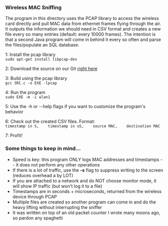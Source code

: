 ### Wireless MAC Sniffing

The program in this directory uses the PCAP library to access the wireless card directly and pull MAC data from ethernet frames flying through the air.  It outputs the information we should need in CSV format and creates a new file every so many entries (default: every 10000 frames).  The intention is that a second Java program will come in behind it every so often and parse the files/populate an SQL database.

1: Install the pcap library  
`sudo apt-get install libpcap-dev`  

2: Download the source on our Git [right here](https://github.com/CourseReps/ECEN489-Spring2015/blob/master/Project1/Team2/PromiscuousBox/8.wireless_mac_sniffing.c)  

3: Build using the pcap library  
`gcc SRC.c -o EXE -lpcap`  

4: Run the program  
`sudo EXE -m -i wlan1`  

5: Use the -h or --help flags if you want to customize the program's behavior

6: Check out the created CSV files.  Format:  
`timestamp in S,    timestamp in uS,    source MAC,    destination MAC`

7: Profit!


### Some things to keep in mind...
* Speed is key: this program ONLY logs MAC addresses and timestamps -- it does not perform any other operations
* If there is a lot of traffic, use the **-s** flag to suppress writing to the screen (reduces overhead a by LOT)
* If you are attached to a network and do NOT choose monitor mode, it will show IP traffic (but won't log it to a file)  
* Timestamps are in seconds + microseconds, returned from the wireless device through PCAP  
* Multiple files are created so another program can come in and do the heavy lifting without interrupting the sniffer
* It was written on top of an old packet counter I wrote many moons ago, so pardon any spaghetti
